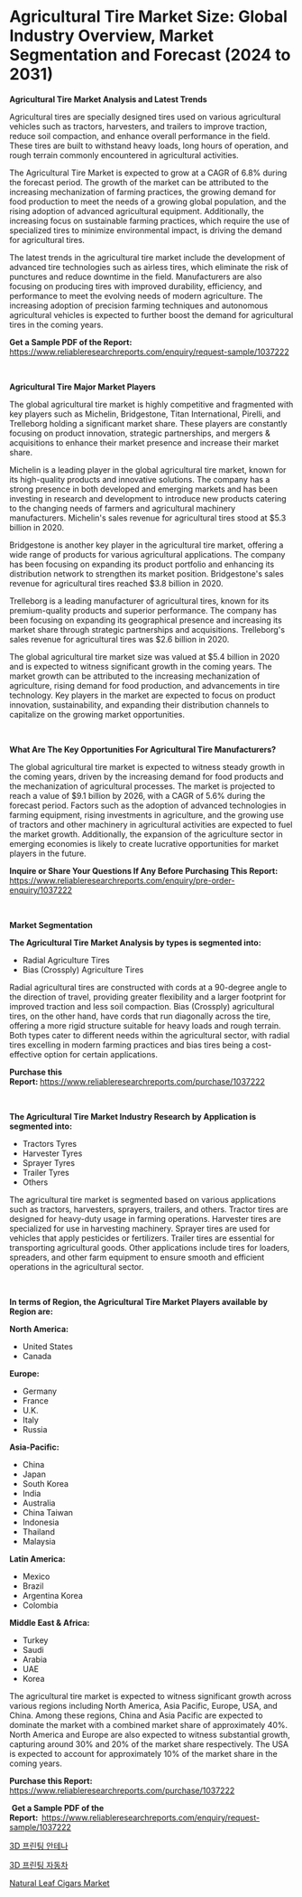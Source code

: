 <p><h1>Agricultural Tire Market Size: Global Industry Overview, Market Segmentation and Forecast (2024 to 2031)</h1></p><p><strong>Agricultural Tire Market Analysis and Latest Trends</strong></p>
<p><p>Agricultural tires are specially designed tires used on various agricultural vehicles such as tractors, harvesters, and trailers to improve traction, reduce soil compaction, and enhance overall performance in the field. These tires are built to withstand heavy loads, long hours of operation, and rough terrain commonly encountered in agricultural activities.</p><p>The Agricultural Tire Market is expected to grow at a CAGR of 6.8% during the forecast period. The growth of the market can be attributed to the increasing mechanization of farming practices, the growing demand for food production to meet the needs of a growing global population, and the rising adoption of advanced agricultural equipment. Additionally, the increasing focus on sustainable farming practices, which require the use of specialized tires to minimize environmental impact, is driving the demand for agricultural tires.</p><p>The latest trends in the agricultural tire market include the development of advanced tire technologies such as airless tires, which eliminate the risk of punctures and reduce downtime in the field. Manufacturers are also focusing on producing tires with improved durability, efficiency, and performance to meet the evolving needs of modern agriculture. The increasing adoption of precision farming techniques and autonomous agricultural vehicles is expected to further boost the demand for agricultural tires in the coming years.</p></p>
<p><strong>Get a Sample PDF of the Report:&nbsp;</strong> <a href="https://www.reliableresearchreports.com/enquiry/request-sample/1037222">https://www.reliableresearchreports.com/enquiry/request-sample/1037222</a></p>
<p>&nbsp;</p>
<p><strong>Agricultural Tire Major Market Players</strong></p>
<p><p>The global agricultural tire market is highly competitive and fragmented with key players such as Michelin, Bridgestone, Titan International, Pirelli, and Trelleborg holding a significant market share. These players are constantly focusing on product innovation, strategic partnerships, and mergers & acquisitions to enhance their market presence and increase their market share.</p><p>Michelin is a leading player in the global agricultural tire market, known for its high-quality products and innovative solutions. The company has a strong presence in both developed and emerging markets and has been investing in research and development to introduce new products catering to the changing needs of farmers and agricultural machinery manufacturers. Michelin's sales revenue for agricultural tires stood at $5.3 billion in 2020.</p><p>Bridgestone is another key player in the agricultural tire market, offering a wide range of products for various agricultural applications. The company has been focusing on expanding its product portfolio and enhancing its distribution network to strengthen its market position. Bridgestone's sales revenue for agricultural tires reached $3.8 billion in 2020.</p><p>Trelleborg is a leading manufacturer of agricultural tires, known for its premium-quality products and superior performance. The company has been focusing on expanding its geographical presence and increasing its market share through strategic partnerships and acquisitions. Trelleborg's sales revenue for agricultural tires was $2.6 billion in 2020.</p><p>The global agricultural tire market size was valued at $5.4 billion in 2020 and is expected to witness significant growth in the coming years. The market growth can be attributed to the increasing mechanization of agriculture, rising demand for food production, and advancements in tire technology. Key players in the market are expected to focus on product innovation, sustainability, and expanding their distribution channels to capitalize on the growing market opportunities.</p></p>
<p>&nbsp;</p>
<p><strong>What Are The Key Opportunities For Agricultural Tire Manufacturers?</strong></p>
<p><p>The global agricultural tire market is expected to witness steady growth in the coming years, driven by the increasing demand for food products and the mechanization of agricultural processes. The market is projected to reach a value of $9.1 billion by 2026, with a CAGR of 5.6% during the forecast period. Factors such as the adoption of advanced technologies in farming equipment, rising investments in agriculture, and the growing use of tractors and other machinery in agricultural activities are expected to fuel the market growth. Additionally, the expansion of the agriculture sector in emerging economies is likely to create lucrative opportunities for market players in the future.</p></p>
<p><strong>Inquire or Share Your Questions If Any Before Purchasing This Report:</strong> <a href="https://www.reliableresearchreports.com/enquiry/pre-order-enquiry/1037222">https://www.reliableresearchreports.com/enquiry/pre-order-enquiry/1037222</a></p>
<p>&nbsp;</p>
<p><strong>Market Segmentation</strong></p>
<p><strong>The Agricultural Tire Market Analysis by types is segmented into:</strong></p>
<p><ul><li>Radial Agriculture Tires</li><li>Bias (Crossply) Agriculture Tires</li></ul></p>
<p><p>Radial agricultural tires are constructed with cords at a 90-degree angle to the direction of travel, providing greater flexibility and a larger footprint for improved traction and less soil compaction. Bias (Crossply) agricultural tires, on the other hand, have cords that run diagonally across the tire, offering a more rigid structure suitable for heavy loads and rough terrain. Both types cater to different needs within the agricultural sector, with radial tires excelling in modern farming practices and bias tires being a cost-effective option for certain applications.</p></p>
<p><strong>Purchase this Report:&nbsp;</strong><a href="https://www.reliableresearchreports.com/purchase/1037222">https://www.reliableresearchreports.com/purchase/1037222</a></p>
<p>&nbsp;</p>
<p><strong>The Agricultural Tire Market Industry Research by Application is segmented into:</strong></p>
<p><ul><li>Tractors Tyres</li><li>Harvester Tyres</li><li>Sprayer Tyres</li><li>Trailer Tyres</li><li>Others</li></ul></p>
<p><p>The agricultural tire market is segmented based on various applications such as tractors, harvesters, sprayers, trailers, and others. Tractor tires are designed for heavy-duty usage in farming operations. Harvester tires are specialized for use in harvesting machinery. Sprayer tires are used for vehicles that apply pesticides or fertilizers. Trailer tires are essential for transporting agricultural goods. Other applications include tires for loaders, spreaders, and other farm equipment to ensure smooth and efficient operations in the agricultural sector.</p></p>
<p>&nbsp;</p>
<p><strong>In terms of Region, the Agricultural Tire Market Players available by Region are:</strong></p>
<p>
    <p> <strong> North America: </strong>
        <ul>
            <li>United States</li>
            <li>Canada</li>
        </ul>
        </p> 
    <p> <strong> Europe: </strong>
        <ul>
            <li>Germany</li>
            <li>France</li>
            <li>U.K.</li>
            <li>Italy</li>
            <li>Russia</li>
        </ul>
        </p> 
    <p> <strong> Asia-Pacific: </strong>
        <ul>
            <li>China</li>
            <li>Japan</li>
            <li>South Korea</li>
            <li>India</li>
            <li>Australia</li>
            <li>China Taiwan</li>
            <li>Indonesia</li>
            <li>Thailand</li>
            <li>Malaysia</li>
        </ul>
        </p> 
    <p> <strong> Latin America: </strong>
        <ul>
            <li>Mexico</li>
            <li>Brazil</li>
            <li>Argentina Korea</li>
            <li>Colombia</li>
        </ul>
        </p> 
    <p> <strong> Middle East & Africa: </strong>
        <ul>
            <li>Turkey</li>
            <li>Saudi</li>
            <li>Arabia</li>
            <li>UAE</li>
            <li>Korea</li>
        </ul>
    </p>
    </p>
<p><p>The agricultural tire market is expected to witness significant growth across various regions including North America, Asia Pacific, Europe, USA, and China. Among these regions, China and Asia Pacific are expected to dominate the market with a combined market share of approximately 40%. North America and Europe are also expected to witness substantial growth, capturing around 30% and 20% of the market share respectively. The USA is expected to account for approximately 10% of the market share in the coming years.</p></p>
<p><strong>Purchase this Report: </strong><a href="https://www.reliableresearchreports.com/purchase/1037222">https://www.reliableresearchreports.com/purchase/1037222</a></p>
<p>&nbsp;<strong>Get a Sample PDF of the Report:&nbsp;&nbsp;</strong><a href="https://www.reliableresearchreports.com/enquiry/request-sample/1037222">https://www.reliableresearchreports.com/enquiry/request-sample/1037222</a></p>
<p><strong></strong></p>
<p><p><a href="https://medium.com/@cgqaspvtwatd834/3d-%ED%94%84%EB%A6%B0%ED%8C%85%EB%90%9C-%EC%95%88%ED%85%8C%EB%82%98-%EC%8B%9C%EC%9E%A5-%EC%A0%90%EC%9C%A0%EC%9C%A8-%EC%A7%84%ED%99%94-%EB%B0%8F-%EC%8B%9C%EC%9E%A5-%EC%84%B1%EC%9E%A5-%ED%8A%B8%EB%A0%8C%EB%93%9C-2024-2031-d0abda7f0ac7">3D 프린팅 안테나</a></p><p><a href="https://medium.com/@cgqaspvtwatd834/3d-%ED%94%84%EB%A6%B0%ED%8C%85-%EC%9E%90%EB%8F%99%EC%B0%A8-%EC%8B%9C%EC%9E%A5-%EB%8F%99%ED%96%A5-%EB%B0%8F-%EC%8B%9C%EC%9E%A5-%EB%B6%84%EC%84%9D%EC%9D%80-2024-2031%EB%85%84-%EA%B8%B0%EA%B0%84%EC%9D%84-%EC%98%88%EC%B8%A1%ED%95%A9%EB%8B%88%EB%8B%A4-d8dd58833b42">3D 프린팅 자동차</a></p><p><a href="https://view.publitas.com/reportprime-1/natural-leaf-cigars-market-size-share-trends-analysis-report-by-application-regional-outlook-competitive-strategies-and-segment-forecasts-2023-2030/">Natural Leaf Cigars Market</a></p></p>